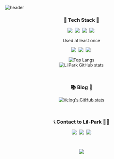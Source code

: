 ![header](https://capsule-render.vercel.app/api?type=transparent&fontColor=8572EE&height=150&section=header&text=Chang&nbsp;Geun&nbsp;Park&fontSize=70&animation=blinking)


<h3 align="center"> 🦾 Tech Stack 🦿 </h3>

<p align="center">
  <img src="https://img.shields.io/badge/Python-3766AB?style=flat-square&logo=Python&logoColor=white"/></a>&nbsp
  <img src="https://img.shields.io/badge/TensorFlow-FF6F00?style=flat-square&logo=TensorFlow&logoColor=white"/></a>&nbsp
  <img src="https://img.shields.io/badge/Keras-D00000?style=flat-square&logo=Keras&logoColor=white"/></a>&nbsp
  <img src="https://img.shields.io/badge/OpenCV-5C3EE8?style=flat-square&logo=OpenCV&logoColor=white"/></a>&nbsp
</p>


<p align="center"> Used at least once </p>

<p align="center">
  <img src="https://img.shields.io/badge/C++-00599C?style=flat-square&logo=C%2B%2B&logoColor=white"/></a>&nbsp 
  <img src="https://img.shields.io/badge/C-A8B9CC?style=flat-square&logo=C&logoColor=white"/></a>&nbsp 
  <img src="https://img.shields.io/badge/Mysql-E6B91E?style=flat-square&logo=MySql&logoColor=white"/></a>&nbsp 
</p>


<div align="center" style="text-align:center">
  
  ![Top Langs](https://github-readme-stats.vercel.app/api/top-langs/?username=LilPark&layout=compact)
  <br>
  ![LilPark GitHub stats](https://github-readme-stats.vercel.app/api?username=LilPark&show_icons=true&hide=issues&count_private=true)
  
</div>


<br>

<h3 align="center"> 📚 Blog 📖 </h3>

<div align="center" style="text-align:center">
  
  [![Velog's GitHub stats](https://velog-readme-stats.vercel.app/api?name=lilpark)](https://velog.io/@lilpark)
  
</div>
  
<br>

<h3 align="center"> 📞 Contact to Lil-Park 🧑‍🔧 </h3>
<p align="center">
  <a href="https://velog.io/@lilpark"><img src="https://img.shields.io/badge/Tech%20Blog-11B48A?style=flat-square&logo=Vimeo&logoColor=white&link=https://velog.io/@lilpark"/></a>&nbsp
  <a href="https://www.instagram.com/lilparkontop/"><img src="https://img.shields.io/badge/Instagram-E4405F?style=flat-square&logo=Instagram&logoColor=white&link=https://www.instagram.com/lilparkontop/"/></a>&nbsp
  <a href="mailto:ckdrms7410@naver.com"><img src="https://img.shields.io/badge/Gmail-d14836?style=flat-square&logo=Gmail&logoColor=white&link=ckdrms7410@naver.com"/></a>
</p>

<br>

<p align="center">
  <a href="https://hits.seeyoufarm.com"><img src="https://hits.seeyoufarm.com/api/count/incr/badge.svg?url=https%3A%2F%2Fgithub.com%2FLilPark&count_bg=%2329167E&title_bg=%23A4A4A4&icon=github.svg&icon_color=%23000000&title=hits&edge_flat=false"/></a>
</p>
